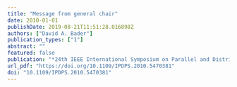 ```yaml
---
title: "Message from general chair"
date: 2010-01-01
publishDate: 2019-08-21T11:51:28.016898Z
authors: ["David A. Bader"]
publication_types: ["1"]
abstract: ""
featured: false
publication: "*24th IEEE International Symposium on Parallel and Distributed Processing, IPDPS 2010, Atlanta, Georgia, USA, 19-23 April 2010 - Conference Proceedings*"
url_pdf: "https://doi.org/10.1109/IPDPS.2010.5470381"
doi: "10.1109/IPDPS.2010.5470381"
---
```


